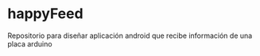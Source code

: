 # happyFeed
Repositorio para diseñar aplicación android que recibe información de una placa arduino
